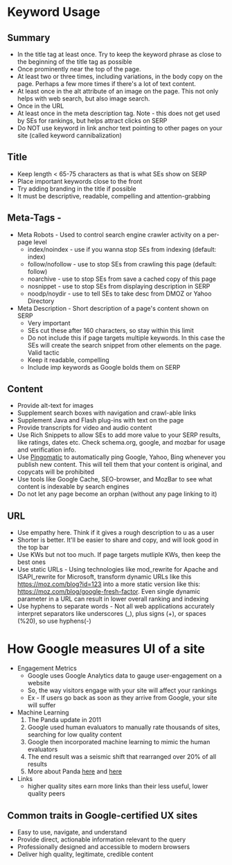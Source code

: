 # Keyword Usage
## Summary
* In the title tag at least once. Try to keep the keyword phrase as close to the beginning of the title tag as possible
* Once prominently near the top of the page.
* At least two or three times, including variations, in the body copy on the page. Perhaps a few more times if there's a lot of text content.
* At least once in the alt attribute of an image on the page. This not only helps with web search, but also image search.
* Once in the URL
* At least once in the meta description tag. Note - this does not get used by SEs for rankings, but helps attract clicks on SERP
* Do NOT use keyword in link anchor text pointing to other pages on your site (called keyword cannibalization)

## Title
* Keep length < 65-75 characters as that is what SEs show on SERP
* Place important keywords close to the front
* Try adding branding in the title if possible
* It must be descriptive, readable, compelling and attention-grabbing

## Meta-Tags - <META NAME="ROBOTS" CONTENT="NOINDEX, NOFOLLOW">
* Meta Robots - Used to control search engine crawler activity on a per-page level
    * index/noindex - use if you wanna stop SEs from indexing (default: index)
    * follow/nofollow - use to stop SEs from crawling this page (default: follow)
    * noarchive - use to stop SEs from save a cached copy of this page
    * nosnippet - use to stop SEs from displaying description in SERP
    * noodp/noydir - use to tell SEs to take desc from DMOZ or Yahoo Directory
* Meta Description - Short description of a page's content shown on SERP
    * Very important 
    * SEs cut these after 160 characters, so stay within this limit
    * Do not include this if page targets multiple keywords. In this case the SEs will create the search snippet from other elements on the page. Valid tactic
    * Keep it readable, compelling
    * Include imp keywords as Google bolds them on SERP

## Content
* Provide alt-text for images
* Supplement search boxes with navigation and crawl-able links
* Supplement Java and Flash plug-ins with text on the page
* Provide transcripts for video and audio content
* Use Rich Snippets to allow SEs to add more value to your SERP results, like ratings, dates etc. Check schema.org, google, and mozbar for usage and verification info. 
* Use [Pingomatic](http://pingomatic.com/) to automatically ping Google, Yahoo, Bing whenever you publish new content. This will tell them that your content is original, and copycats will be prohibited
* Use tools like Google Cache, SEO-browser, and MozBar to see what content is indexable by search engines
* Do not let any page become an orphan (without any page linking to it)

## URL
* Use empathy here. Think if it gives a rough description to u as a user
* Shorter is better. It'll be easier to share and copy, and will look good in the top bar
* Use KWs but not too much. If page targets mutliple KWs, then keep the best ones
* Use static URLs - Using technologies like mod_rewrite for Apache and ISAPI_rewrite for Microsoft,  transform dynamic URLs like this https://moz.com/blog?id=123 into a more static version like this: https://moz.com/blog/google-fresh-factor. Even single dynamic parameter in a URL can result in lower overall ranking and indexing
* Use hyphens to separate words - Not all web applications accurately interpret separators like underscores (_), plus signs (+), or spaces (%20), so use hyphens(-)

# How Google measures UI of a site
* Engagement Metrics
    * Google uses Google Analytics data to gauge user-engagement on a website 
    * So, the way visitors engage with your site will affect your rankings
    * Ex - If users go back as soon as they arrive from Google, your site will suffer
* Machine Learning
    1. The Panda update in 2011
    2. Google used human evaluators to manually rate thousands of sites, searching for low quality content
    3. Google then incorporated machine learning to mimic the human evaluators
    4. The end result was a seismic shift that rearranged over 20% of all results
    5. More about Panda [here](https://moz.com/blog/beat-google-panda) and [here](https://moz.com/blog/duplicate-content-in-a-post-panda-world)
* Links
    * higher quality sites earn more links than their less useful, lower quality peers

## Common traits in Google-certified UX sites
* Easy to use, navigate, and understand
*  Provide direct, actionable information relevant to the query
*  Professionally designed and accessible to modern browsers
*  Deliver high quality, legitimate, credible content
